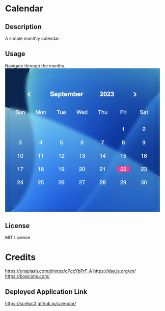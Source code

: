 # Calendar

## Description

A simple monthly calendar.

## Usage

Navigate through the months.
![Month view](./assets/images/s1.png)

## License

MIT License

# Credits
https://unsplash.com/photos/cPccYbPrF-A
https://day.js.org/en/
https://boxicons.com/

## Deployed Application Link

https://scelsic2.github.io/calendar/